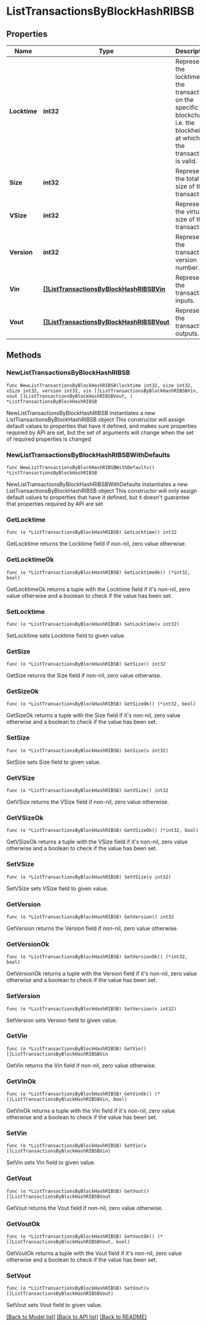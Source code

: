 # ListTransactionsByBlockHashRIBSB

## Properties

Name | Type | Description | Notes
------------ | ------------- | ------------- | -------------
**Locktime** | **int32** | Represents the locktime on the transaction on the specific blockchain, i.e. the blockheight at which the transaction is valid. | 
**Size** | **int32** | Represents the total size of this transaction. | 
**VSize** | **int32** | Represents the virtual size of this transaction. | 
**Version** | **int32** | Represents the transaction version number. | 
**Vin** | [**[]ListTransactionsByBlockHashRIBSBVin**](ListTransactionsByBlockHashRIBSBVin.md) | Represents the transaction inputs. | 
**Vout** | [**[]ListTransactionsByBlockHashRIBSBVout**](ListTransactionsByBlockHashRIBSBVout.md) | Represents the transaction outputs. | 

## Methods

### NewListTransactionsByBlockHashRIBSB

`func NewListTransactionsByBlockHashRIBSB(locktime int32, size int32, vSize int32, version int32, vin []ListTransactionsByBlockHashRIBSBVin, vout []ListTransactionsByBlockHashRIBSBVout, ) *ListTransactionsByBlockHashRIBSB`

NewListTransactionsByBlockHashRIBSB instantiates a new ListTransactionsByBlockHashRIBSB object
This constructor will assign default values to properties that have it defined,
and makes sure properties required by API are set, but the set of arguments
will change when the set of required properties is changed

### NewListTransactionsByBlockHashRIBSBWithDefaults

`func NewListTransactionsByBlockHashRIBSBWithDefaults() *ListTransactionsByBlockHashRIBSB`

NewListTransactionsByBlockHashRIBSBWithDefaults instantiates a new ListTransactionsByBlockHashRIBSB object
This constructor will only assign default values to properties that have it defined,
but it doesn't guarantee that properties required by API are set

### GetLocktime

`func (o *ListTransactionsByBlockHashRIBSB) GetLocktime() int32`

GetLocktime returns the Locktime field if non-nil, zero value otherwise.

### GetLocktimeOk

`func (o *ListTransactionsByBlockHashRIBSB) GetLocktimeOk() (*int32, bool)`

GetLocktimeOk returns a tuple with the Locktime field if it's non-nil, zero value otherwise
and a boolean to check if the value has been set.

### SetLocktime

`func (o *ListTransactionsByBlockHashRIBSB) SetLocktime(v int32)`

SetLocktime sets Locktime field to given value.


### GetSize

`func (o *ListTransactionsByBlockHashRIBSB) GetSize() int32`

GetSize returns the Size field if non-nil, zero value otherwise.

### GetSizeOk

`func (o *ListTransactionsByBlockHashRIBSB) GetSizeOk() (*int32, bool)`

GetSizeOk returns a tuple with the Size field if it's non-nil, zero value otherwise
and a boolean to check if the value has been set.

### SetSize

`func (o *ListTransactionsByBlockHashRIBSB) SetSize(v int32)`

SetSize sets Size field to given value.


### GetVSize

`func (o *ListTransactionsByBlockHashRIBSB) GetVSize() int32`

GetVSize returns the VSize field if non-nil, zero value otherwise.

### GetVSizeOk

`func (o *ListTransactionsByBlockHashRIBSB) GetVSizeOk() (*int32, bool)`

GetVSizeOk returns a tuple with the VSize field if it's non-nil, zero value otherwise
and a boolean to check if the value has been set.

### SetVSize

`func (o *ListTransactionsByBlockHashRIBSB) SetVSize(v int32)`

SetVSize sets VSize field to given value.


### GetVersion

`func (o *ListTransactionsByBlockHashRIBSB) GetVersion() int32`

GetVersion returns the Version field if non-nil, zero value otherwise.

### GetVersionOk

`func (o *ListTransactionsByBlockHashRIBSB) GetVersionOk() (*int32, bool)`

GetVersionOk returns a tuple with the Version field if it's non-nil, zero value otherwise
and a boolean to check if the value has been set.

### SetVersion

`func (o *ListTransactionsByBlockHashRIBSB) SetVersion(v int32)`

SetVersion sets Version field to given value.


### GetVin

`func (o *ListTransactionsByBlockHashRIBSB) GetVin() []ListTransactionsByBlockHashRIBSBVin`

GetVin returns the Vin field if non-nil, zero value otherwise.

### GetVinOk

`func (o *ListTransactionsByBlockHashRIBSB) GetVinOk() (*[]ListTransactionsByBlockHashRIBSBVin, bool)`

GetVinOk returns a tuple with the Vin field if it's non-nil, zero value otherwise
and a boolean to check if the value has been set.

### SetVin

`func (o *ListTransactionsByBlockHashRIBSB) SetVin(v []ListTransactionsByBlockHashRIBSBVin)`

SetVin sets Vin field to given value.


### GetVout

`func (o *ListTransactionsByBlockHashRIBSB) GetVout() []ListTransactionsByBlockHashRIBSBVout`

GetVout returns the Vout field if non-nil, zero value otherwise.

### GetVoutOk

`func (o *ListTransactionsByBlockHashRIBSB) GetVoutOk() (*[]ListTransactionsByBlockHashRIBSBVout, bool)`

GetVoutOk returns a tuple with the Vout field if it's non-nil, zero value otherwise
and a boolean to check if the value has been set.

### SetVout

`func (o *ListTransactionsByBlockHashRIBSB) SetVout(v []ListTransactionsByBlockHashRIBSBVout)`

SetVout sets Vout field to given value.



[[Back to Model list]](../README.md#documentation-for-models) [[Back to API list]](../README.md#documentation-for-api-endpoints) [[Back to README]](../README.md)


